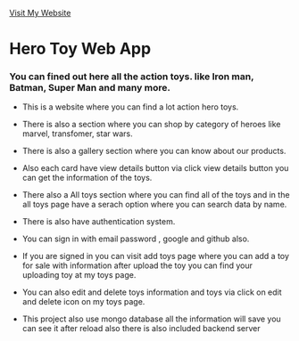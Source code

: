 [Visit My Website](https://hero-toy.web.app/)

# Hero Toy Web App

### You can fined out here all the action toys. like Iron man, Batman, Super Man and many more.


- This is a website where you can find a lot action hero toys.

- There is also a section where you can shop by category of heroes like marvel, transfomer, star wars. 

- There is also a gallery section where you can know about our products.

- Also each card have view details button via click view details button you can get the information of the toys.

- There also a All toys section where you can find all of the toys and in the all toys page have a serach option where you can search data by name.

- There is also have authentication system.

- You can sign in with email password , google and github also.

- If you are signed in you can visit add toys page where you can add a toy for sale with information after upload the toy you can find your uploading toy at my toys page.

- You can also edit and delete toys information and toys via click on edit and delete icon on my toys page.

- This project also use mongo database all the information will save you can see it after reload also there is also included backend server